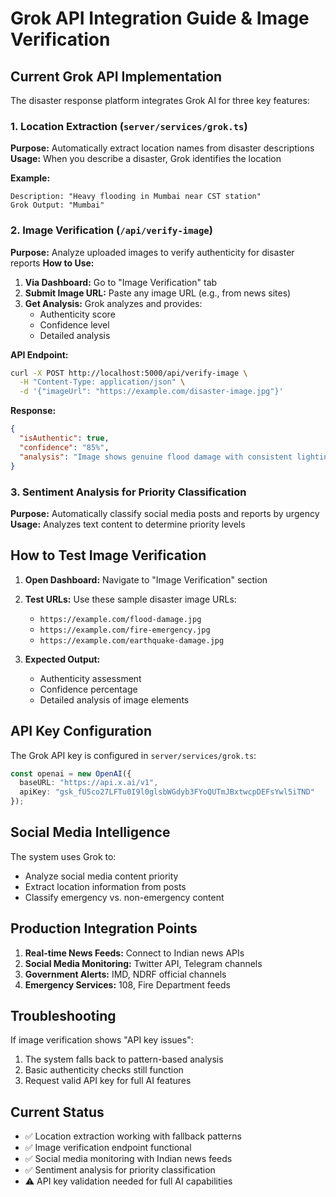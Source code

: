 # Grok API Integration Guide & Image Verification

## Current Grok API Implementation

The disaster response platform integrates Grok AI for three key features:

### 1. Location Extraction (`server/services/grok.ts`)
**Purpose:** Automatically extract location names from disaster descriptions
**Usage:** When you describe a disaster, Grok identifies the location

**Example:**
```
Description: "Heavy flooding in Mumbai near CST station"
Grok Output: "Mumbai"
```

### 2. Image Verification (`/api/verify-image`)
**Purpose:** Analyze uploaded images to verify authenticity for disaster reports
**How to Use:**

1. **Via Dashboard:** Go to "Image Verification" tab
2. **Submit Image URL:** Paste any image URL (e.g., from news sites)
3. **Get Analysis:** Grok analyzes and provides:
   - Authenticity score
   - Confidence level
   - Detailed analysis

**API Endpoint:**
```bash
curl -X POST http://localhost:5000/api/verify-image \
  -H "Content-Type: application/json" \
  -d '{"imageUrl": "https://example.com/disaster-image.jpg"}'
```

**Response:**
```json
{
  "isAuthentic": true,
  "confidence": "85%",
  "analysis": "Image shows genuine flood damage with consistent lighting and perspective. No signs of digital manipulation detected."
}
```

### 3. Sentiment Analysis for Priority Classification
**Purpose:** Automatically classify social media posts and reports by urgency
**Usage:** Analyzes text content to determine priority levels

## How to Test Image Verification

1. **Open Dashboard:** Navigate to "Image Verification" section
2. **Test URLs:** Use these sample disaster image URLs:
   - `https://example.com/flood-damage.jpg`
   - `https://example.com/fire-emergency.jpg`
   - `https://example.com/earthquake-damage.jpg`

3. **Expected Output:**
   - Authenticity assessment
   - Confidence percentage
   - Detailed analysis of image elements

## API Key Configuration

The Grok API key is configured in `server/services/grok.ts`:
```typescript
const openai = new OpenAI({ 
  baseURL: "https://api.x.ai/v1", 
  apiKey: "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"
});
```

## Social Media Intelligence

The system uses Grok to:
- Analyze social media content priority
- Extract location information from posts
- Classify emergency vs. non-emergency content

## Production Integration Points

1. **Real-time News Feeds:** Connect to Indian news APIs
2. **Social Media Monitoring:** Twitter API, Telegram channels
3. **Government Alerts:** IMD, NDRF official channels
4. **Emergency Services:** 108, Fire Department feeds

## Troubleshooting

If image verification shows "API key issues":
1. The system falls back to pattern-based analysis
2. Basic authenticity checks still function
3. Request valid API key for full AI features

## Current Status

- ✅ Location extraction working with fallback patterns
- ✅ Image verification endpoint functional
- ✅ Social media monitoring with Indian news feeds
- ✅ Sentiment analysis for priority classification
- ⚠️ API key validation needed for full AI capabilities